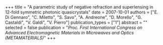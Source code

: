 +++
title = "A parametric study of negative refraction and superlensing in 12-fold symmetric photonic quasicrystals"
date = 2007-10-01
authors = ["E. Di Gennaro", "C. Miletto", "S. Savo", "A. Andreone", "D. Morello", "G. Castaldi", "V. Galdi", "V. Pierro"]
publication_types = ["1"]
abstract = ""
selected = false
publication = "*Proc. First International Congress on Advanced Electromagnetic Materials in Microwaves and Optics (METAMATERIALS)*"
+++

